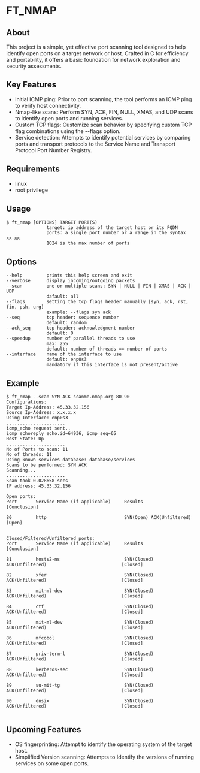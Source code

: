 # FT_NMAP

## About
This project is a simple, yet effective port scanning tool designed to help identify open ports on a target network or host. Crafted in C for efficiency and portability, it offers a basic foundation for network exploration and security assessments.
## Key Features
- initial ICMP ping: Prior to port scanning, the tool performs an ICMP ping to verify host connectivity.
- Nmap-like scans: Perform SYN, ACK, FIN, NULL, XMAS, and UDP scans to identify open ports and running services.
- Custom TCP flags: Customize scan behavior by specifying custom TCP flag combinations using the --flags option.
- Service detection: Attempts to identify potential services by comparing ports and transport protocols to the Service Name and Transport Protocol Port Number Registry.
## Requirements
- linux
- root privilege
## Usage
```
$ ft_nmap [OPTIONS] TARGET PORT(S)
               target: ip address of the target host or its FQDN
               ports: a single port number or a range in the syntax xx-xx
               1024 is the max number of ports
```
## Options
```
--help         prints this help screen and exit
--verbose      display incoming/outgoing packets
--scan         one or multiple scans: SYN | NULL | FIN | XMAS | ACK | UDP
               dafault: all
--flags        setting the tcp flags header manually [syn, ack, rst, fin, psh, urg]
               example: --flags syn ack
--seq          tcp header: sequence number
               default: random
--ack_seq      tcp header: acknowledgment number
               default: 0
--speedup      number of parallel threads to use
               max: 255
               default: number of threads == number of ports
--interface    name of the interface to use
               default: enp0s3
               mandatory if this interface is not present/active
```
## Example
```
$ ft_nmap --scan SYN ACK scanme.nmap.org 80-90
Configurations:
Target Ip-Address: 45.33.32.156
Source Ip-Address: x.x.x.x
Using Interface: enp0s3
......................
icmp_echo request sent..
icmp_echoreply echo.id=64936, icmp_seq=65
Host State: Up
......................
No of Ports to scan: 11
No of threads: 11
Using known services database: database/services
Scans to be performed: SYN ACK 
Scanning...
......................
Scan took 0.028658 secs
IP address: 45.33.32.156

Open ports:
Port       Service Name (if applicable)     Results                                                [Conclusion]
                                                                                                               
80         http                             SYN(Open) ACK(Unfiltered)                              [Open]
                                                                                                               

Closed/Filtered/Unfiltered ports:
Port       Service Name (if applicable)     Results                                                [Conclusion]
                                                                                                               
81         hosts2-ns                        SYN(Closed) ACK(Unfiltered)                            [Closed]
                                                                                                               
82         xfer                             SYN(Closed) ACK(Unfiltered)                            [Closed]
                                                                                                               
83         mit-ml-dev                       SYN(Closed) ACK(Unfiltered)                            [Closed]
                                                                                                               
84         ctf                              SYN(Closed) ACK(Unfiltered)                            [Closed]
                                                                                                               
85         mit-ml-dev                       SYN(Closed) ACK(Unfiltered)                            [Closed]
                                                                                                               
86         mfcobol                          SYN(Closed) ACK(Unfiltered)                            [Closed]
                                                                                                               
87         priv-term-l                      SYN(Closed) ACK(Unfiltered)                            [Closed]
                                                                                                               
88         kerberos-sec                     SYN(Closed) ACK(Unfiltered)                            [Closed]
                                                                                                               
89         su-mit-tg                        SYN(Closed) ACK(Unfiltered)                            [Closed]
                                                                                                               
90         dnsix                            SYN(Closed) ACK(Unfiltered)                            [Closed]
                                                                                                               

```

## Upcoming Features
- OS fingerprinting: Attempt to identify the operating system of the target host.
- Simplified Version scanning: Attempts to Identify the versions of running services on some open ports.
